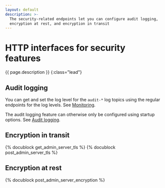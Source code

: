 ```yaml
---
layout: default
description: >-
  The security-related endpoints let you can configure audit logging,
  encryption at rest, and encryption in transit
---
```

# HTTP interfaces for security features

{{ page.description }}
{:class="lead"}

## Audit logging

You can get and set the log level for the `audit-*` log topics using the regular
endpoints for the log levels. See [Monitoring](monitoring.html#logs).

The audit logging feature can otherwise only be configured using startup options.
See [Audit logging](../security-auditing.html#configuration).

## Encryption in transit

{% docublock get_admin_server_tls %}
{% docublock post_admin_server_tls %}

## Encryption at rest

{% docublock post_admin_server_encryption %}
